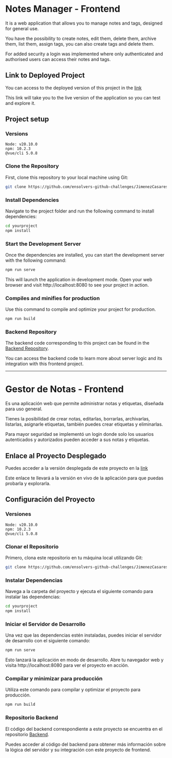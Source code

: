 # Notes Manager - Frontend

It is a web application that allows you to manage notes and tags, designed for general use.

You have the possibility to create notes, edit them, delete them, archive them, list them, assign tags, you can also create tags and delete them.

For added security a login was implemented where only authenticated and authorised users can access their notes and tags.

## Link to Deployed Project

You can access to the deployed version of this project in the [link](https://notes-manager.up.railway.app)

This link will take you to the live version of the application so you can test and explore it.

## Project setup

### Versions

```
Node: v20.10.0
npm: 10.2.3
@vue/cli 5.0.8
```

### Clone the Repository

First, clone this repository to your local machine using Git:

```bash
git clone https://github.com/ensolvers-github-challenges/JimenezCasares-24baa6.git
```

### Install Dependencies

Navigate to the project folder and run the following command to install dependencies:

```bash
cd yourproject
npm install
```

### Start the Development Server

Once the dependencies are installed, you can start the development server with the following command:

```bash
npm run serve
```

This will launch the application in development mode. Open your web browser and visit http://localhost:8080 to see your project in action.

### Compiles and minifies for production

Use this command to compile and optimize your project for production.

```bash
npm run build
```

### Backend Repository

The backend code corresponding to this project can be found in the [Backend Repository](https://github.com/dannyj182/notes-manager.git).

You can access the backend code to learn more about server logic and its integration with this frontend project.

---

# Gestor de Notas - Frontend

Es una aplicación web que permite administrar notas y etiquetas, diseñada para uso general.

Tienes la posibilidad de crear notas, editarlas, borrarlas, archivarlas, listarlas, asignarle etiquetas, también puedes crear etiquetas y eliminarlas.

Para mayor seguridad se implementó un login donde solo los usuarios autenticados y autorizados pueden acceder a sus notas y etiquetas.

## Enlace al Proyecto Desplegado

Puedes acceder a la versión desplegada de este proyecto en la [link](https://notes-manager.up.railway.app)

Este enlace te llevará a la versión en vivo de la aplicación para que puedas probarla y explorarla.

## Configuración del Proyecto

### Versiones

```
Node: v20.10.0
npm: 10.2.3
@vue/cli 5.0.8
```

### Clonar el Repositorio

Primero, clona este repositorio en tu máquina local utilizando Git:

```bash
git clone https://github.com/ensolvers-github-challenges/JimenezCasares-24baa6.git
```

### Instalar Dependencias

Navega a la carpeta del proyecto y ejecuta el siguiente comando para instalar las dependencias:

```bash
cd yourproject
npm install
```

### Iniciar el Servidor de Desarrollo

Una vez que las dependencias estén instaladas, puedes iniciar el servidor de desarrollo con el siguiente comando:

```bash
npm run serve
```

Esto lanzará la aplicación en modo de desarrollo. Abre tu navegador web y visita http://localhost:8080 para ver el proyecto en acción.

### Compilar y minimizar para producción

Utiliza este comando para compilar y optimizar el proyecto para producción.

```bash
npm run build
```

### Repositorio Backend

El código del backend correspondiente a este proyecto se encuentra en el repositorio [Backend](https://github.com/dannyj182/notes-manager.git).

Puedes acceder al código del backend para obtener más información sobre la lógica del servidor y su integración con este proyecto de frontend.